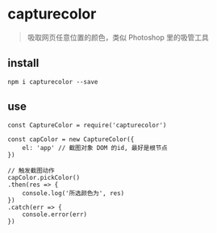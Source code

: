 # capturecolor

> 吸取网页任意位置的颜色，类似 Photoshop 里的吸管工具

## install

```
npm i capturecolor --save
```

## use

```
const CaptureColor = require('capturecolor')

const capColor = new CaptureColor({
    el: 'app' // 截图对象 DOM 的id, 最好是根节点
})

// 触发截图动作
capColor.pickColor()
.then(res => {
    console.log('所选颜色为', res)
})
.catch(err => {
    console.error(err)
})
```